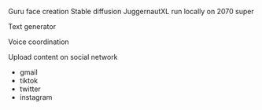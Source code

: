 Guru face creation
Stable diffusion JuggernautXL run locally on 2070 super

Text generator

Voice coordination


Upload content on social network
- gmail
- tiktok
- twitter
- instagram
